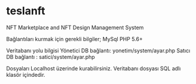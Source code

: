 # teslanft
NFT Marketplace and NFT Design Management System

Bağlantıları kurmak için gerekli bilgiler;
MySql 
PHP 5.6+

Veritabanı yolu bilgisi
Yönetici DB bağlantı: yonetim/system/ayar.php
Satıcı DB bağlantı  : satici/system/ayar.php


Dosyaları Localhost üzerinde kurabilirsiniz. Veritabanı dosyası SQL adlı klasör içindedir.
